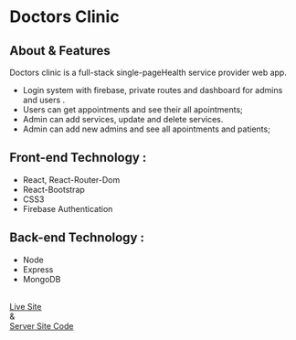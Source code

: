 <div>
<h1 className='m-5 p-5'> Doctors Clinic</h1>
 <h2 className='my-3'>About & Features</h2>
 <p className='my-3 py-3'>Doctors clinic is a full-stack single-pageHealth service provider web app.</p>
 <ul>
 <li>
  Login system with firebase, private routes and dashboard for admins and users .
 </li>
 <li>
Users can get appointments and see their all apointments;
 </li>
 <li>
Admin can add services, update and delete services.
 </li>
 <li>
Admin can add new admins and see all apointments and patients;
 </li>
 </ul>
</div>
 
 <div className='m-5 p-5'>
 <h2 className='my-3'>Front-end Technology :</h2>
 <ul>
 <li> React, React-Router-Dom
</li>
 <li>React-Bootstrap</li>
 <li>CSS3</li>
 <li>Firebase Authentication</li>
 </ul>
 </div>
 <div className='m-5 p-5'>
 <h2 className='my-3'>Back-end Technology :</h2>
 <ul>
 <li> Node
</li>
 <li>Express</li>
 <li>MongoDB</li>
 </ul>
 </div>
 <br>
 <a href="https://hungry-wozniak-7130ad.netlify.app">Live Site</a>
 <br>
 &
 <br>
  <a href="https://github.com/priya-nusrat18/Doctors-clinic-server">Server Site Code</a>

 




